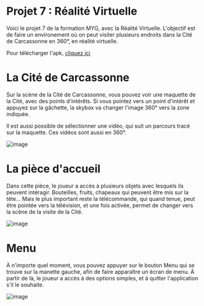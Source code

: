 # Projet 7 : Réalité Virtuelle
 Voici le projet 7 de la formation MYG, avec la Réalité Virtuelle. L'objectif est de faire un environement où on peut visiter plusieurs endroits dans la Cité de Carcassonne en 360°, en réalité virtuelle.

 Pour télécharger l'apk, [cliquez ici](https://drive.google.com/file/d/1itWMwXQsUEGUbW-621qdKAuoMJz7hkEl/view?usp=sharing)

# La Cité de Carcassonne
 Sur la scène de la Cité de Carcassonne, vous pouvez voir une maquette de la Cité, avec des points d'intérêts. Si vous pointez vers un point d'intérêt et appuyez sur la gâchette, la skybox va changer l'image 360° vers la zone indiquée.

 Il est aussi possible de sélectionner une vidéo, qui suit un parcours tracé sur la maquette. Ces vidéos sont aussi en 360°.

![image](https://github.com/user-attachments/assets/5ae40d5b-8d1a-44ba-916e-8fe332e8d997)

# La pièce d'accueil
 Dans cette pièce, le joueur a accès à plusieurs objets avec lesquels ils peuvent intéragir. Bouteilles, fruits, chapeaux qui peuvent être mis sur la tête... Mais le plus important reste la télécommande, qui quand tenue, peut être pointée vers la télévision, et une fois activée, permet de changer vers la scène de la visite de la Cité.

 ![image](https://github.com/user-attachments/assets/0dc1e691-7b67-4c34-920f-639619415060)

# Menu
 À n'importe quel moment, vous pouvez appuyer sur le bouton Menu qui se trouve sur la manette gauche, afin de faire apparaître un écran de menu. À partir de là, le joueur a accès à des options simples, et à quitter l'application s'il le souhaite.

 ![image](https://github.com/user-attachments/assets/30258efc-78c3-4033-ac2b-2b31a44778cb)
